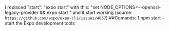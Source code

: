 I replaced "start": "expo start" with this: "set NODE_OPTIONS=--openssl-legacy-provider && expo start " and it start working (source: `https://github.com/expo/expo-cli/issues/4037`)
##Comands:
1.npm start - start the Expo development tools
